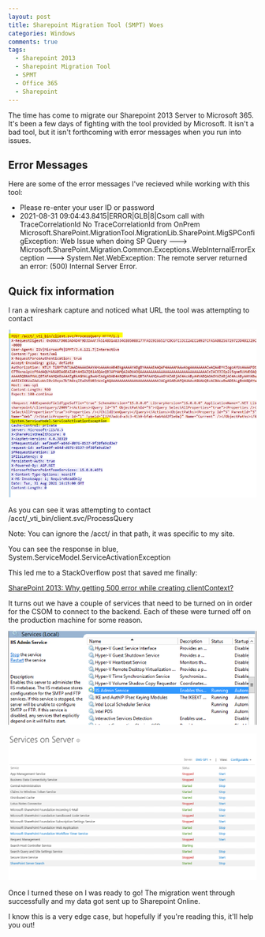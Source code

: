 ```yaml
---
layout: post
title: Sharepoint Migration Tool (SMPT) Woes
categories: Windows
comments: true
tags:
  - Sharepoint 2013
  - Sharepoint Migration Tool
  - SPMT
  - Office 365
  - Sharepoint
---
```


The time has come to migrate our Sharepoint 2013 Server to Microsoft 365. It's been a few days of fighting with the tool provided by Microsoft. It isn't a bad tool, but it isn't forthcoming with error messages when you run into issues.

## Error Messages

Here are some of the error messages I've recieved while working with this tool:

* Please re-enter your user ID or password
* 2021-08-31 09:04:43.8415|ERROR|GLB|8|Csom call with TraceCorrelationId No TraceCorrelationId from OnPrem Microsoft.SharePoint.MigrationTool.MigrationLib.SharePoint.MigSPConfigException: Web Issue when doing SP Query ---> Microsoft.SharePoint.Migration.Common.Exceptions.WebInternalErrorException ---> System.Net.WebException: The remote server returned an error: (500) Internal Server Error.

## Quick fix information

I ran a wireshark capture and noticed what URL the tool was attempting to contact

![Wireshark Capture](\assets\2021-8-31\SPMT-Wireshark-Headers.PNG)

As you can see it was attempting to contact /acct/_vti_bin/client.svc/ProcessQuery

Note: You can ignore the /acct/ in that path, it was specific to my site.

You can see the response in blue, System.ServiceModel.ServiceActivationException

This led me to a StackOverflow post that saved me finally:

<a href="https://stackoverflow.com/questions/56846573/sharepoint-2013-why-getting-500-error-while-creating-clientcontext">SharePoint 2013: Why getting 500 error while creating clientContext?</a>

It turns out we have a couple of services that need to be turned on in order for the CSOM to connect to the backend. Each of these were turned off on the production machine for some reason.

![IIS Admin Service](\assets\2021-8-31\SPMT-IIS-Admin-Service.PNG)

![Services On Server](\assets\2021-8-31\SPMT-Services-On-Server.PNG)

Once I turned these on I was ready to go! The migration went through successfully and my data got sent up to Sharepoint Online.


I know this is a very edge case, but hopefully if you're reading this, it'll help you out!